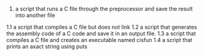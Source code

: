 1.  a script that runs a C file through the preprocessor and save the result into another file


1.1 a script that compiles a C file but does not link
1.2 a script that generates the assembly code of a C code and save it in an output file.
1.3 a script that compiles a C file and creates an executable named cisfun
 1.4 a script that prints an axact string using puts
